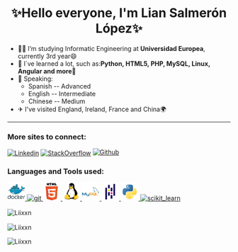 <h1 align="center">✨Hello everyone, I'm Lian Salmerón López✨</h1>

- 👩‍💻 I’m studying Informatic Engineering at **Universidad Europea**, currently 3rd year😄
- 📝 I´ve learned a lot, such as:**Python, HTML5, PHP, MySQL, Linux, Angular and more🎈**
- 📣 Speaking:<ul>
        <li> Spanish -- Advanced</li>
        <li> English -- Intermediate</li>
        <li> Chinese -- Medium</li>
    </ul>
- ✈ I've visited England, Ireland, France and China🌍

<hr>

<h3 align="left">More sites to connect:</h3>
<p align="left">
<a href="https://www.linkedin.com/in/lian-salmerón-lópez/" target="blank"><img align="center" src="https://raw.githubusercontent.com/rahuldkjain/github-profile-readme-generator/master/src/images/icons/Social/linked-in-alt.svg" alt="Linkedin" height="30" width="40"></a>
  <a href="https://stackoverflow.com/users/21157724/lian-salmerón-lópez" target="blank"><img align="center" src="https://upload.wikimedia.org/wikipedia/commons/e/ef/Stack_Overflow_icon.svg" alt="StackOverflow" height="30" width:"40"></a>
  <a href="https://github.com/Liixxn" target="blank"><img aling="center" src="https://cdn-icons-png.flaticon.com/512/25/25231.png" alt="Github" height="40" width:"50"></a>
</p>

<h3 align="left">Languages and Tools used:</h3>
<p align="left"> <a href="https://www.docker.com/" target="_blank" rel="noreferrer"> <img src="https://raw.githubusercontent.com/devicons/devicon/master/icons/docker/docker-original-wordmark.svg" alt="docker" width="40" height="40"/> </a> <a href="https://git-scm.com/" target="_blank" rel="noreferrer"> <img src="https://www.vectorlogo.zone/logos/git-scm/git-scm-icon.svg" alt="git" width="40" height="40"/> </a> <a href="https://www.w3.org/html/" target="_blank" rel="noreferrer"> <img src="https://raw.githubusercontent.com/devicons/devicon/master/icons/html5/html5-original-wordmark.svg" alt="html5" width="40" height="40"/> </a> <a href="https://www.linux.org/" target="_blank" rel="noreferrer"> <img src="https://raw.githubusercontent.com/devicons/devicon/master/icons/linux/linux-original.svg" alt="linux" width="40" height="40"/> </a> <a href="https://www.mysql.com/" target="_blank" rel="noreferrer"> <img src="https://raw.githubusercontent.com/devicons/devicon/master/icons/mysql/mysql-original-wordmark.svg" alt="mysql" width="40" height="40"/> </a> <a href="https://pandas.pydata.org/" target="_blank" rel="noreferrer"> <img src="https://raw.githubusercontent.com/devicons/devicon/2ae2a900d2f041da66e950e4d48052658d850630/icons/pandas/pandas-original.svg" alt="pandas" width="40" height="40"/> <a href="https://www.python.org" target="_blank" rel="noreferrer"> <img src="https://raw.githubusercontent.com/devicons/devicon/master/icons/python/python-original.svg" alt="python" width="40" height="40"/> </a> <a href="https://scikit-learn.org/" target="_blank" rel="noreferrer"><a href="https://scikit-learn.org/" target="_blank" rel="noreferrer"> <img src="https://upload.wikimedia.org/wikipedia/commons/0/05/Scikit_learn_logo_small.svg" alt="scikit_learn" width="40" height="40"/> </a>
</p>
<p><img align="center" src="https://github-readme-stats.vercel.app/api/top-langs?username=Liixxn&show_icons=true&locale=en&layout=compact&langs_count=10" alt="Liixxn" /></p>

<p><img align="center" src="https://github-readme-stats.vercel.app/api?username=Liixxn&show_icons=true&locale=en&count_private=true&include_all_commits=true" alt="Liixxn" /></p>

<p><img align="center" src="https://github-readme-streak-stats.herokuapp.com/?user=Liixxn&" alt="Liixxn" /></p>


